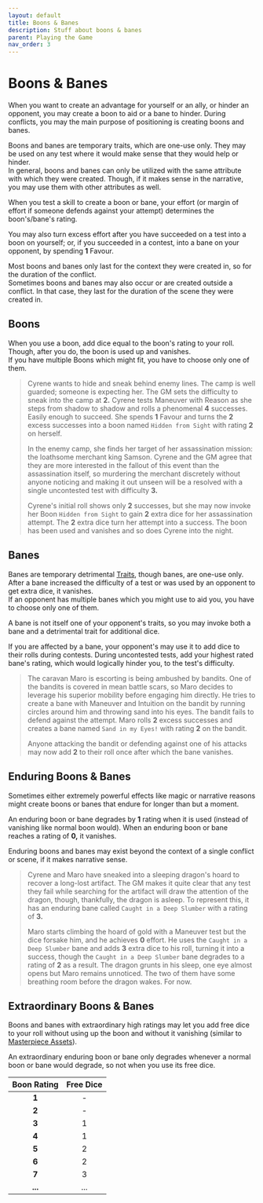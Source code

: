 ```yaml
---
layout: default
title: Boons & Banes
description: Stuff about boons & banes
parent: Playing the Game
nav_order: 3
---
```


# Boons & Banes

When you want to create an advantage for yourself or an ally, or hinder an opponent, you may create a boon to aid or a bane to hinder. During conflicts, you may the main purpose of positioning is creating boons and banes.

Boons and banes are temporary traits, which are one-use only. They may be used on any test where it would make sense that they would help or hinder.  
In general, boons and banes can only be utilized with the same attribute with which they were created. Though, if it makes sense in the narrative, you may use them with other attributes as well.

When you test a skill to create a boon or bane, your effort (or margin of effort if someone defends against your attempt) determines the boon's/bane's rating.

You may also turn excess effort after you have succeeded on a test into a boon on yourself; or, if you succeeded in a contest, into a bane on your opponent, by spending **1** Favour.

Most boons and banes only last for the context they were created in, so for the duration of the conflict.  
Sometimes boons and banes may also occur or are created outside a conflict. In that case, they last for the duration of the scene they were created in.


## Boons

When you use a boon, add dice equal to the boon's rating to your roll. Though, after you do, the boon is used up and vanishes.  
If you have multiple Boons which might fit, you have to choose only one of them.

> Cyrene wants to hide and sneak behind enemy lines. The camp is well guarded; someone is expecting her. The GM sets the difficulty to sneak into the camp at **2.** Cyrene tests Maneuver with Reason as she steps from shadow to shadow and rolls a phenomenal **4** successes. Easily enough to succeed. She spends **1** Favour and turns the **2** excess successes into a boon named `Hidden from Sight` with rating **2** on herself.
>
> In the enemy camp, she finds her target of her assassination mission: the loathsome merchant king Samson. Cyrene and the GM agree that they are more interested in the fallout of this event than the assassination itself, so murdering the merchant discretely without anyone noticing and making it out unseen will be a resolved with a single uncontested test with difficulty **3.**
>
> Cyrene's initial roll shows only **2** successes, but she may now invoke her Boon `Hidden from Sight` to gain **2** extra dice for her assassination attempt. The **2** extra dice turn her attempt into a success. The boon has been used and vanishes and so does Cyrene into the night.


## Banes

Banes are temporary detrimental [Traits](/character#traits), though banes, are one-use only. After a bane increased the difficulty of a test or was used by an opponent to get extra dice, it vanishes.  
If an opponent has multiple banes which you might use to aid you, you have to choose only one of them.

A bane is not itself one of your opponent's traits, so you may invoke both a bane and a detrimental trait for additional dice.

If you are affected by a bane, your opponent's may use it to add dice to their rolls during contests. During uncontested tests, add your highest rated bane's rating, which would logically hinder you, to the test's difficulty.

> The caravan Maro is escorting is being ambushed by bandits. One of the bandits is covered in mean battle scars, so Maro decides to leverage his superior mobility before engaging him directly. He tries to create a bane with Maneuver and Intuition on the bandit by running circles around him and throwing sand into his eyes. The bandit fails to defend against the attempt. Maro rolls **2** excess successes and creates a bane named `Sand in my Eyes!` with rating **2** on the bandit.
>
> Anyone attacking the bandit or defending against one of his attacks may now add **2** to their roll once after which the bane vanishes.


## Enduring Boons & Banes

Sometimes either extremely powerful effects like magic or narrative reasons might create boons or banes that endure for longer than but a moment.

An enduring boon or bane degrades by **1** rating when it is used (instead of vanishing like normal boon would). When an enduring boon or bane reaches a rating of **0,** it vanishes.

Enduring boons and banes may exist beyond the context of a single conflict or scene, if it makes narrative sense.

> Cyrene and Maro have sneaked into a sleeping dragon's hoard to recover a long-lost artifact. The GM makes it quite clear that any test they fail while searching for the artifact will draw the attention of the dragon, though, thankfully, the dragon is asleep. To represent this, it has an enduring bane called `Caught in a Deep Slumber` with a rating of **3.**
>
> Maro starts climbing the hoard of gold with a Maneuver test but the dice forsake him, and he achieves **0** effort. He uses the `Caught in a Deep Slumber` bane and adds **3** extra dice to his roll, turning it into a success, though the `Caught in a Deep Slumber` bane degrades to a rating of **2** as a result. The dragon grunts in his sleep, one eye almost opens but Maro remains unnoticed. The two of them have some breathing room before the dragon wakes. For now.


## Extraordinary Boons & Banes

Boons and banes with extraordinary high ratings may let you add free dice to your roll without using up the boon and without it vanishing (similar to [Masterpiece Assets](/assets#masterpieces)).

An extraordinary enduring boon or bane only degrades whenever a normal boon or bane would degrade, so not when you use its free dice.

| Boon Rating | Free Dice |
|:-----------:|:---------:|
|    **1**    |     -     |
|    **2**    |     -     |
|    **3**    |     1     |
|    **4**    |     1     |
|    **5**    |     2     |
|    **6**    |     2     |
|    **7**    |     3     |
|   **...**   |    ...    |
